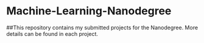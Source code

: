 # Machine-Learning-Nanodegree
##This repository contains my submitted projects for the Nanodegree. More details can be found in each project.
